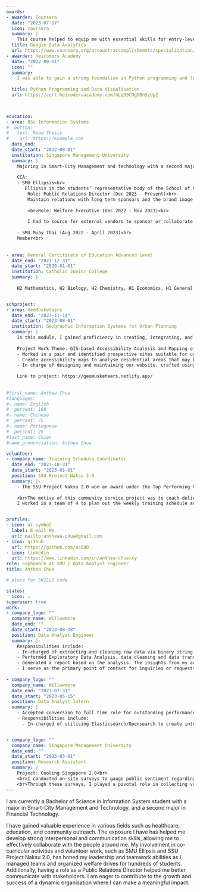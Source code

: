 ```yaml
---
awards:
- awarder: Coursera
  date: "2023-07-17"
  icon: coursera
  summary: |
    This course helped to equip me with essential skills for entry-level roles in data analytics. By the end, I gained proficiency in utilizing tools like spreadsheets, SQL, Tableau, and R. Through hands-on and practice-based assessments, I learned how to apply Exploratory Data Analysis methods, enabling me to prepare, process, analyze, and share data effectively for informed decision-making.
  title: Google Data Analytics
  url: https://www.coursera.org/account/accomplishments/specialization/certificate/6H5BRWFJRR8X
- awarder: Heicoders Academy
  date: "2022-09-01"
  icon: ""
  summary: 
    I was able to gain a strong foundation in Python programming and learned how to harness actionable insights from real world data. Using real world data, I learned how to built a tabular, graphical and geospatial visualisations using Python programming.
    
  title: Python Programming and Data Visualisation
  url: https://cert.heicodersacademy.com/nLqO9COgDBnSzUpZ


    
education:
- area: BSc Information Systems
#  button:
#   text: Read Thesis
#    url: https://example.com
  date_end: 
  date_start: "2022-08-01"
  institution: Singapore Management University
  summary: |
    Majoring in Smart-City Management and technology with a second major in Financial Technology
    
    CCA:
    - SMU Ellipsis<br>
       Ellipsis is the students’ representative body of the School of Computing and Information Systems (SCIS) at SMU<br><br>
        Role: Public Relations Director (Dec 2023 - Present)<br>
        Maintain relations with long term sponsors and the brand image of Ellipsis.<br> 
        
        <br>Role: Welfare Executive (Dec 2022 - Nov 2023)<br>
        
        I had to source for external vendors to sponsor or collaborate with us. Additionally, I was in charged of planning the Finals Welfare Drive. During my time in this role, I worked in a team of 5 to manage 43 Exco members and execute 4 welfare drives for a total of 1500 students. Moreover, I successfully sourced and secured 4 sponsorships.<br>
    
    - SMU Muay Thai (Aug 2022 - April 2023)<br>
    Member<br>
      
  
- area: General Certificate of Education Advanced Level
  date_end: "2021-12-31"
  date_start: "2020-01-01"
  institution: Catholic Junior College
  summary: |
    
    H2 Mathematics, H2 Biology, H2 Chemistry, H1 Economics, H1 General Paper, H1 Project Work, H1 Chinese


schproject:
- area: GeoMusketeers
  date_end: "2023-11-14"
  date_start: "2023-08-01"
  institution: Geographic Information Systems for Urban Planning
  summary: |
    In this module, I gained proficiency in creating, integrating, and managing geospatial data, enabling the development of enterprise-level geospatial database management systems. Through individual assignments and project work, I acquired skills in utilizing GIS analysis functions to visualize and analyze data in the urban sector. My project experience involved employing advanced analytical methods within GIS to model smart city processes. Additionally, I developed the ability to design and implement state-of-the-art GIS-based Planning Support Systems for effective smart city management.
    
    Project Work Theme: GIS-based Accessibility Analysis and Mapping of Emergency Evacuation Centres and Medical Services.
    - Worked in a pair and identified prospective sites suitable for use as evacuation centers, expanding residential outreach through the utilisation of the QGIS platform
    - Create accessibility maps to analyse residential areas that may be inaccessible to existing evacuation centers
    - In charge of designing and maintaining our website, crafted using Quarto in R Studio. Implemented updates and ensured seamless dissemination through the Netlify web server.
    
    Link to project: https://geomusketeers.netlify.app/
    
    
#first_name: Anthea Chua
#languages:
#- name: English
#  percent: 100
#- name: Chinese
#  percent: 75
#- name: Portuguese
#  percent: 25
#last_name: Chien
#name_pronunciation: Anthea Chua

volunteer:
- company_name: Training Schedule Coordinator
  date_end: "2023-10-31"
  date_start: "2023-01-01"
  position: SSU Project Naksu 2.0
  summary: |-
    - The SSU Project Naksu 2.0 won an award under the Top Performing Group Volunteers category<br>
    
    <br>The motive of this community service project was to coach delinquent youths about the art of Muay Thai, imparting the skills of being patient and controlling one's emotions and strength. This project also aimed to help troubled youths to learn how to voice out their emotions and help them make friends.<br>
    I worked in a team of 4 to plan out the weekly training schedule and lessons by incorporating life values for a class of 15 beneficiaries.


profiles:
- icon: at-symbol
  label: E-mail Me
  url: mailto:antheaa.chua@gmail.com
- icon: github
  url: https://github.com/ac080
- icon: linkedin
  url: https://www.linkedin.com/in/anthea-chua-xy
role: Sophomore at SMU | Data Analyst Engineer
title: Anthea Chua

# place for SKILLS code

status:
  icon: ☕️
superuser: true
work:
- company_logo: ""
  company_name: Willowmore
  date_end: ""
  date_start: "2023-08-28"
  position: Data Analyst Engineer
  summary: |-
    Responsibilities include:
    - In-charged of extracting and cleaning raw data via binary string conversion through SQL
    - Performed Exploratory Data Analysis, data cleaning and data transformation through the use of Python (Pandas)
    - Generated a report based on the analysis. The insights from my analysis played a pivotal role in revealing the underlying issues of the product, guiding the company in strategic decision-making and facilitating targeted improvements
    - I serve as the primary point of contact for inquiries or requests pertaining to data insights, ensuring a prompt and comprehensive response to meet the team's informational needs
  
- company_logo: ""
  company_name: Willowmore
  date_end: "2023-07-31"
  date_start: "2023-05-15"
  position: Data Analyst Intern
  summary: |
    - Accepted conversion to full time role for outstanding performance<br>
    - Responsibilities include:
      - In-charged of utilising Elasticsearch/Opensearch to create interactive data visualizations, playing a key role in facilitating the company's informed decision-making process


- company_logo: ""
  company_name: Singapore Management University
  date_end: ""
  date_start: "2023-03-01"
  position: Research Assistant
  summary: |
    Project: Cooling Singapore 2.0<br>
    <br>I conducted on-site surveys to gauge public sentiment regarding current thermal comfort levels. The primary objective was to gain insights into how individuals perceive the prevailing weather conditions and understand the potential impact of their environment on their overall comfort.<br>
    <br>Through these surveys, I played a pivotal role in collecting valuable data that informed our understanding of public attitudes towards their thermal comfort, contributing to strategic decision-making processes to become a climate resilient city.
---
```


I am currently a Bachelor of Science in Information System student with a major in Smart-City Management and Technology, and a second major in Financial Technology.

I have gained valuable experience in various fields such as healthcare, education, and community outreach. The exposure I have has helped me develop strong interpersonal and communication skills, allowing me to effectively collaborate with the people around me. My involvement in co-curricular activities and volunteer work, such as SMU Ellipsis and SSU Project Naksu 2.0, has honed my leadership and teamwork abilities as I managed teams and organized welfare drives for hundreds of students. Additionally, having a role as a Public Relations Director helped me better communicate with stakeholders. I am eager to contribute to the growth and success of a dynamic organisation where I can make a meaningful impact.
